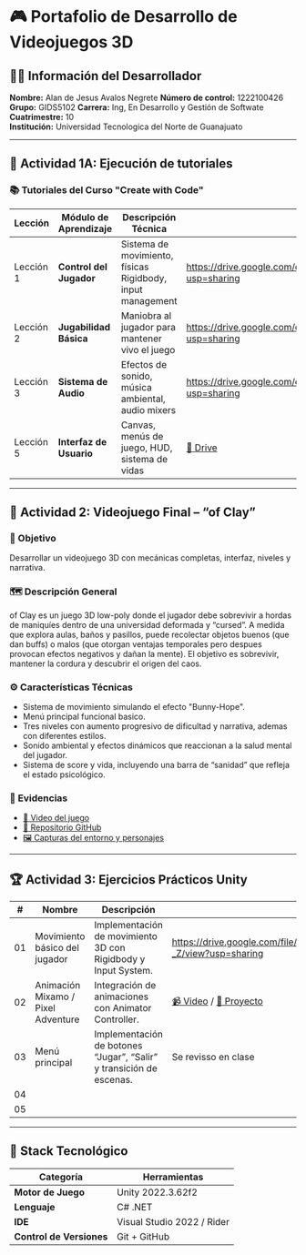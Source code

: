 # 🎮 Portafolio de Desarrollo de Videojuegos 3D

## 👨‍💻 Información del Desarrollador

**Nombre:** Alan de Jesus Avalos Negrete
**Número de control:** 1222100426
**Grupo:** GIDS5102
**Carrera:** Ing, En Desarrollo y Gestión de Softwate 
**Cuatrimestre:** 10  
**Institución:** Universidad Tecnologica del Norte de Guanajuato  

---

## 🚀 Actividad 1A: Ejecución de tutoriales

### 📚 Tutoriales del Curso "Create with Code"

| Lección | Módulo de Aprendizaje | Descripción Técnica | Enlace de Evidencia |
|-------|------------------------|---------------------|-----------------------------------------|
| Lección 1 | **Control del Jugador** | Sistema de movimiento, físicas Rigidbody, input management | https://drive.google.com/drive/folders/1gNkqnHWbBot15xQG8RFUft0iUC4VnPnb?usp=sharing |
| Lección 2 | **Jugabilidad Básica** | Maniobra al jugador para mantener vivo el juego | https://drive.google.com/drive/folders/1thp2VxpACHfje6VvAYYPsi_gysmcbuOy?usp=sharing |
| Lección 3 | **Sistema de Audio** | Efectos de sonido, música ambiental, audio mixers | https://drive.google.com/drive/folders/1_VT6GDAnTMvg63_OXkMAPbvquXoEegGE?usp=sharing |
| Lección 5 | **Interfaz de Usuario** | Canvas, menús de juego, HUD, sistema de vidas | [📁 Drive]() |
---

## 🧩 Actividad 2: Videojuego Final – “of Clay”

### 🎯 Objetivo
Desarrollar un videojuego 3D con mecánicas completas, interfaz, niveles y narrativa.

### 🗺️ Descripción General
of Clay es un juego 3D low-poly donde el jugador debe sobrevivir a hordas de maniquíes dentro de una universidad deformada y “cursed”. A medida que explora aulas, baños y pasillos, puede recolectar objetos buenos (que dan buffs) o malos (que otorgan ventajas temporales pero despues provocan efectos negativos y dañan la mente). El objetivo es sobrevivir, mantener la cordura y descubrir el origen del caos.

### ⚙️ Características Técnicas
- Sistema de movimiento simulando el efecto "Bunny-Hope".
- Menú principal funcional basico.
- Tres niveles con aumento progresivo de dificultad y narrativa, ademas con diferentes estilos.
- Sonido ambiental y efectos dinámicos que reaccionan a la salud mental del jugador.
- Sistema de score y vida, incluyendo una barra de “sanidad” que refleja el estado psicológico.

### 📸 Evidencias
- [🎥 Video del juego](link)
- [📁 Repositorio GitHub](link)
- [🖼️ Capturas del entorno y personajes](link)

---

## 🏆 Actividad 3: Ejercicios Prácticos Unity

| # | Nombre | Descripción | Evidencia |
|---|---------|--------------|-----------|
| 01 | Movimiento básico del jugador | Implementación de movimiento 3D con Rigidbody y Input System. | https://drive.google.com/file/d/1xawC3o_4phlVXgcSZ5wmWk0pugaOT-_Z/view?usp=sharing |
| 02 | Animación Mixamo / Pixel Adventure | Integración de animaciones con Animator Controller. | [📹 Video](link) / [📁 Proyecto](link) |
| 03 | Menú principal | Implementación de botones “Jugar”, “Salir” y transición de escenas. | Se revisso en clase |
| 04 |  |  | |
| 05 |  |  | |

---

## 🔧 Stack Tecnológico

| Categoría | Herramientas |
|-----------|-------------|
| **Motor de Juego** | Unity 2022.3.62f2 |
| **Lenguaje** | C# .NET |
| **IDE** | Visual Studio 2022 / Rider |
| **Control de Versiones** | Git + GitHub |
